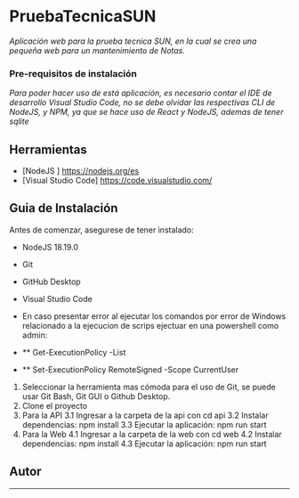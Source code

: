 # PruebaTecnicaSUN
_Aplicación web para la prueba tecnica SUN, en la cual se crea una pequeña web para un mantenimiento de Notas._

### Pre-requisitos de instalación

_Para poder hacer uso de está aplicación, es necesario contar el IDE de desarrollo Visual Studio Code, no se debe olvidar las respectivas CLI de NodeJS, y NPM, ya que se hace uso de React y NodeJS, ademas de tener sqlite_

## Herramientas

* [NodeJS ] https://nodejs.org/es
* [Visual Studio Code] https://code.visualstudio.com/

## Guia de Instalación

Antes de comenzar, asegurese de tener instalado:

* NodeJS 18.19.0
* Git
* GitHub Desktop
* Visual Studio Code

* En caso presentar error al ejecutar los comandos por error de Windows relacionado a la ejecucion de scrips ejectuar en una powershell como admin:
* ** Get-ExecutionPolicy -List
* ** Set-ExecutionPolicy RemoteSigned -Scope CurrentUser 

1. Seleccionar la herramienta mas cómoda para el uso de Git, se puede usar Git Bash, Git GUI o Github Desktop.
2. Clone el proyecto
3. Para la API
    3.1 Ingresar a la carpeta de la api con cd api
    3.2 Instalar dependencias: npm install
    3.3 Ejecutar la aplicación: npm run start
4. Para la Web
    4.1 Ingresar a la carpeta de la web con cd web
    4.2 Instalar dependencias: npm install
    4.3 Ejecutar la aplicación: npm run start

## Autor

* ** 
